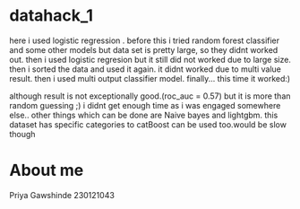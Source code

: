 # datahack_1

here i used logistic regression . 
before this i tried random forest classifier and some other models but data set is pretty large, so they didnt worked out.
then i used logistic regresion but it still did not worked due to large size.
then i sorted the data and used it again.
it didnt worked due to multi value result.
then i used multi output classifier model.
finally...
this time it worked:)

although result is not exceptionally good.(roc_auc = 0.57)
but it is more than random guessing ;)
i didnt get enough time as i was engaged somewhere else..
other things which can be done are Naive bayes and lightgbm.
this dataset has specific categories to catBoost can be used too.would be slow though


# About me
Priya Gawshinde
230121043
